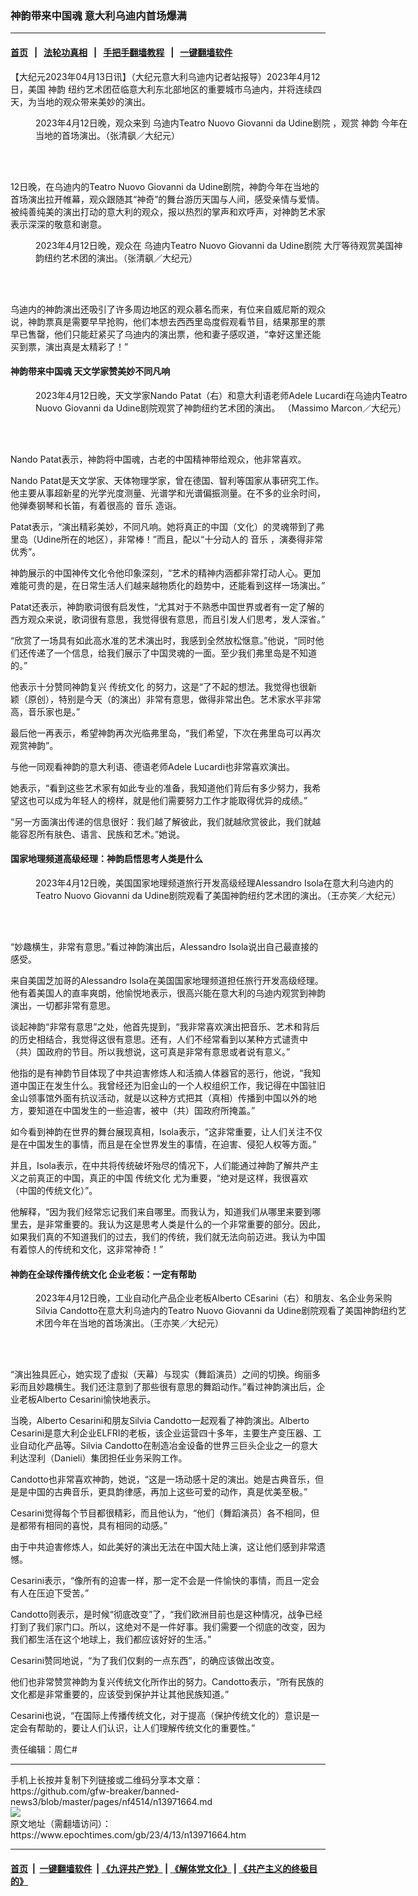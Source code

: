 ### 神韵带来中国魂 意大利乌迪内首场爆满
------------------------

#### [首页](https://github.com/gfw-breaker/banned-news3/blob/master/README.md) &nbsp;&nbsp;|&nbsp;&nbsp; [法轮功真相](https://github.com/begood0513/basic/blob/master/README.md)  &nbsp;&nbsp;|&nbsp;&nbsp; [手把手翻墙教程](https://github.com/gfw-breaker/guides/wiki)  &nbsp;&nbsp;|&nbsp;&nbsp; [一键翻墙软件](https://github.com/gfw-breaker/nogfw/blob/master/README.md)  



<div><p>
 【大纪元2023年04月13日讯】（大纪元意大利乌迪内记者站报导）2023年4月12日，美国
 <ok href="https://www.epochtimes.com/gb/tag/%E7%A5%9E%E9%9F%B5.html">
  神韵
 </ok>
 纽约艺术团莅临意大利东北部地区的重要城市乌迪内，并将连续四天，为当地的观众带来美妙的演出。
</p>
<figure aria-describedby="caption-attachment-13971667" class="wp-caption aligncenter" id="attachment_13971667" style="width: 600px">
 <ok href="https://i.epochtimes.com/assets/uploads/2023/04/id13971667-2304121921232124.jpg" target="_blank">
  <img alt="" class="size-large wp-image-13971667" src="https://i.epochtimes.com/assets/uploads/2023/04/id13971667-2304121921232124-600x400.jpg" title=""/>
 </ok>
 <br/><figcaption class="wp-caption-text" id="caption-attachment-13971667">
  2023年4月12日晚，观众来到
  <ok href="https://www.epochtimes.com/gb/tag/%E4%B9%8C%E8%BF%AA%E5%86%85teatro-nuovo-giovanni-da-udine%E5%89%A7%E9%99%A2.html">
   乌迪内Teatro Nuovo Giovanni da Udine剧院
  </ok>
  ，观赏
  <ok href="https://www.epochtimes.com/gb/tag/%E7%A5%9E%E9%9F%B5.html">
   神韵
  </ok>
  今年在当地的首场演出。（张清飖／大纪元）
 </figcaption><br/>
</figure><br/>
<p>
 12日晚，在乌迪内的Teatro Nuovo Giovanni da Udine剧院，神韵今年在当地的首场演出拉开帷幕，观众跟随其“神奇”的舞台游历天国与人间，感受亲情与爱情。被纯善纯美的演出打动的意大利的观众，报以热烈的掌声和欢呼声，对神韵艺术家表示深深的敬意和谢意。
</p>
<figure aria-describedby="caption-attachment-13971669" class="wp-caption aligncenter" id="attachment_13971669" style="width: 600px">
 <ok href="https://i.epochtimes.com/assets/uploads/2023/04/id13971669-2304121921212124.jpg" target="_blank">
  <img alt="" class="size-large wp-image-13971669" src="https://i.epochtimes.com/assets/uploads/2023/04/id13971669-2304121921212124-600x400.jpg" title=""/>
 </ok>
 <br/><figcaption class="wp-caption-text" id="caption-attachment-13971669">
  2023年4月12日晚，观众在
  <ok href="https://www.epochtimes.com/gb/tag/%E4%B9%8C%E8%BF%AA%E5%86%85teatro-nuovo-giovanni-da-udine%E5%89%A7%E9%99%A2.html">
   乌迪内Teatro Nuovo Giovanni da Udine剧院
  </ok>
  大厅等待观赏美国神韵纽约艺术团的演出。（张清飖／大纪元）
 </figcaption><br/>
</figure><br/>
<p>
 乌迪内的神韵演出还吸引了许多周边地区的观众慕名而来，有位来自威尼斯的观众说，神韵票真是需要早早抢购，他们本想去西西里岛度假观看节目，结果那里的票早已售罄，他们只能赶紧买了乌迪内的演出票，他和妻子感叹道，“幸好这里还能买到票，演出真是太精彩了！”
</p>
<h4>
 神韵带来中国魂 天文学家赞美妙不同凡响
</h4>
<figure aria-describedby="caption-attachment-13971670" class="wp-caption aligncenter" id="attachment_13971670" style="width: 600px">
 <ok href="https://i.epochtimes.com/assets/uploads/2023/04/id13971670-2304121841492124.jpg" target="_blank">
  <img alt="" class="size-large wp-image-13971670" src="https://i.epochtimes.com/assets/uploads/2023/04/id13971670-2304121841492124-600x400.jpg" title=""/>
 </ok>
 <br/><figcaption class="wp-caption-text" id="caption-attachment-13971670">
  2023年4月12日晚，天文学家Nando Patat（右）和意大利语老师Adele Lucardi在乌迪内Teatro Nuovo Giovanni da Udine剧院观赏了神韵纽约艺术团的演出。 （Massimo Marcon／大纪元）
 </figcaption><br/>
</figure><br/>
<p>
 Nando Patat表示，神韵将中国魂，古老的中国精神带给观众，他非常喜欢。
</p>
<p>
 Nando Patat是天文学家、天体物理学家，曾在德国、智利等国家从事研究工作。他主要从事超新星的光学光度测量、光谱学和光谱偏振测量。在不多的业余时间，他弹奏钢琴和长笛，有着很高的
 <ok href="https://www.epochtimes.com/gb/tag/%E9%9F%B3%E4%B9%90.html">
  音乐
 </ok>
 造诣。
</p>
<p>
 Patat表示，“演出精彩美妙，不同凡响。她将真正的中国（文化）的灵魂带到了弗里岛（Udine所在的地区），非常棒！”而且，配以“十分动人的
 <ok href="https://www.epochtimes.com/gb/tag/%E9%9F%B3%E4%B9%90.html">
  音乐
 </ok>
 ，演奏得非常优秀”。
</p>
<p>
 神韵展示的中国神传文化令他印象深刻，“艺术的精神内涵都非常打动人心。更加难能可贵的是，在日常生活人们越来越物质化的趋势中，还能看到这样一场演出。”
</p>
<p>
 Patat还表示，神韵歌词很有启发性，“尤其对于不熟悉中国世界或者有一定了解的西方观众来说，歌词很有意思，我觉得很有意思，而且引发人们思考，发人深省。”
</p>
<p>
 “欣赏了一场具有如此高水准的艺术演出时，我感到全然放松惬意。”他说，“同时他们还传递了一个信息，给我们展示了中国灵魂的一面。至少我们弗里岛是不知道的。”
</p>
<p>
 他表示十分赞同神韵复兴
 <ok href="https://www.epochtimes.com/gb/tag/%E4%BC%A0%E7%BB%9F%E6%96%87%E5%8C%96.html">
  传统文化
 </ok>
 的努力，这是“了不起的想法。我觉得也很新颖（原创），特别是今天（的演出）非常有意思，做得非常出色。艺术家水平非常高，音乐家也是。”
</p>
<p>
 最后他一再表示，希望神韵再次光临弗里岛，“我们希望，下次在弗里岛可以再次观赏神韵”。
</p>
<p>
 与他一同观看神韵的意大利语、德语老师Adele Lucardi也非常喜欢演出。
</p>
<p>
 她表示，“看到这些艺术家有如此专业的准备，我知道他们背后有多少努力，我希望这也可以成为年轻人的榜样，就是他们需要努力工作才能取得优异的成绩。”
</p>
<p>
 “另一方面演出传递的信息很好：我们越了解彼此，我们就越欣赏彼此，我们就越能容忍所有肤色、语言、民族和艺术。”她说。
</p>
<h4>
 国家地理频道高级经理：神韵启悟思考人类是什么
</h4>
<figure aria-describedby="caption-attachment-13971671" class="wp-caption aligncenter" id="attachment_13971671" style="width: 600px">
 <ok href="https://i.epochtimes.com/assets/uploads/2023/04/id13971671-2304121747272124.jpg" target="_blank">
  <img alt="" class="size-large wp-image-13971671" src="https://i.epochtimes.com/assets/uploads/2023/04/id13971671-2304121747272124-600x400.jpg" title=""/>
 </ok>
 <br/><figcaption class="wp-caption-text" id="caption-attachment-13971671">
  2023年4月12日晚，美国国家地理频道旅行开发高级经理Alessandro Isola在意大利乌迪内的Teatro Nuovo Giovanni da Udine剧院观看了美国神韵纽约艺术团的演出。（王亦笑／大纪元）
 </figcaption><br/>
</figure><br/>
<p>
 “妙趣横生，非常有意思。”看过神韵演出后，Alessandro Isola说出自己最直接的感受。
</p>
<p>
 来自美国芝加哥的Alessandro Isola在美国国家地理频道担任旅行开发高级经理。他有着美国人的直率爽朗，他愉悦地表示，很高兴能在意大利的乌迪内观赏到神韵演出，一切都非常有意思。
</p>
<p>
 谈起神韵“非常有意思”之处，他首先提到，“我非常喜欢演出把音乐、艺术和背后的历史相结合，我觉得这很有意思。还有，人们不经常看到以某种方式谴责中（共）国政府的节目。所以我想说，这可真是非常有意思或者说有意义。”
</p>
<p>
 他指的是有神韵节目体现了中共迫害修炼人和活摘人体器官的恶行，他说，“我知道中国正在发生什么。我曾经还为旧金山的一个人权组织工作，我记得在中国驻旧金山领事馆外面有抗议活动，就是以这种方式把其（真相）传播到中国以外的地方，要知道在中国发生的一些迫害，被中（共）国政府所掩盖。”
</p>
<p>
 如今看到神韵在世界的舞台展现真相，Isola表示，“这非常重要，让人们关注不仅是在中国发生的事情，而且是在全世界发生的事情，在迫害、侵犯人权等方面。”
</p>
<p>
 并且，Isola表示，在中共将传统破坏殆尽的情况下，人们能通过神韵了解共产主义之前真正的中国，真正的中国
 <ok href="https://www.epochtimes.com/gb/tag/%E4%BC%A0%E7%BB%9F%E6%96%87%E5%8C%96.html">
  传统文化
 </ok>
 尤为重要，“绝对是这样，我很喜欢（中国的传统文化）”。
</p>
<p>
 他解释，“因为我们经常忘记我们来自哪里。而我认为，知道我们从哪里来要到哪里去，是非常重要的。我认为这是思考人类是什么的一个非常重要的部分。因此，如果我们真的不知道我们的过去，我们的传统，我们就无法向前迈进。我认为中国有着惊人的传统和文化，这非常神奇！”
</p>
<h4>
 神韵在全球传播传统文化 企业老板：一定有帮助
</h4>
<figure aria-describedby="caption-attachment-13971673" class="wp-caption aligncenter" id="attachment_13971673" style="width: 600px">
 <ok href="https://i.epochtimes.com/assets/uploads/2023/04/id13971673-2304121747122124.jpg" target="_blank">
  <img alt="" class="size-large wp-image-13971673" src="https://i.epochtimes.com/assets/uploads/2023/04/id13971673-2304121747122124-600x400.jpg" title=""/>
 </ok>
 <br/><figcaption class="wp-caption-text" id="caption-attachment-13971673">
  2023年4月12日晚，工业自动化产品企业老板Alberto CEsarini（右）和朋友、名企业务采购Silvia Candotto在意大利乌迪内的Teatro Nuovo Giovanni da Udine剧院观看了美国神韵纽约艺术团今年在当地的首场演出。（王亦笑／大纪元）
 </figcaption><br/>
</figure><br/>
<p>
 “演出独具匠心，她实现了虚拟（天幕）与现实（舞蹈演员）之间的切换。绚丽多彩而且妙趣横生。我们还注意到了那些很有意思的舞蹈动作。”看过神韵演出后，企业老板Alberto Cesarini愉快地表示。
</p>
<p>
 当晚，Alberto Cesarini和朋友Silvia Candotto一起观看了神韵演出。Alberto Cesarini是意大利企业ELFRI的老板，该企业运营四十多年，主要生产变压器、工业自动化产品等。Silvia Candotto在制造冶金设备的世界三巨头企业之一的意大利达涅利（Danieli）集团担任业务采购工作。
</p>
<p>
 Candotto也非常喜欢神韵，她说，“这是一场动感十足的演出。她是古典音乐，但是是中国的古典音乐，更具韵律感，再加上这些可爱的动作，真是优美至极。”
</p>
<p>
 Cesarini觉得每个节目都很精彩，而且他认为，“他们（舞蹈演员）各不相同，但是都带有相同的喜悦，具有相同的动感。”
</p>
<p>
 由于中共迫害修炼人，如此美好的演出无法在中国大陆上演，这让他们感到非常遗憾。
</p>
<p>
 Cesarini表示，“像所有的迫害一样，那一定不会是一件愉快的事情，而且一定会有人在压迫下受苦。”
</p>
<p>
 Candotto则表示，是时候“彻底改变”了，“我们欧洲目前也是这种情况，战争已经打到了我们家门口。所以，这绝对不是一件好事。我们需要一个彻底的改变，因为我们都生活在这个地球上，我们都应该好好的生活。”
</p>
<p>
 Cesarini赞同地说，“为了我们仅剩的一点东西”，的确应该做出改变。
</p>
<p>
 他们也非常赞赏神韵为复兴传统文化所作出的努力。Candotto表示，“所有民族的文化都是非常重要的，应该受到保护并让其他民族知道。”
</p>
<p>
 Cesarini也说，“在国际上传播传统文化，对于提高（保护传统文化的）意识是一定会有帮助的，要让人们认识，让人们理解传统文化的重要性。”
</p>
<p>
 责任编辑：周仁#
</p>
</div>
<hr/>
手机上长按并复制下列链接或二维码分享本文章：<br/>
https://github.com/gfw-breaker/banned-news3/blob/master/pages/nf4514/n13971664.md <br/>
<a href='https://github.com/gfw-breaker/banned-news3/blob/master/pages/nf4514/n13971664.md'><img src='https://github.com/gfw-breaker/banned-news3/blob/master/pages/nf4514/n13971664.md.png'/></a> <br/>
原文地址（需翻墙访问）：https://www.epochtimes.com/gb/23/4/13/n13971664.htm


------------------------
#### [首页](https://github.com/gfw-breaker/banned-news3/blob/master/README.md) &nbsp;|&nbsp; [一键翻墙软件](https://github.com/gfw-breaker/nogfw/blob/master/README.md) &nbsp;| [《九评共产党》](https://github.com/gfw-breaker/9ping.md/blob/master/README.md#九评之一评共产党是什么) | [《解体党文化》](https://github.com/gfw-breaker/jtdwh.md/blob/master/README.md) | [《共产主义的终极目的》](https://github.com/gfw-breaker/gczydzjmd.md/blob/master/README.md)


<img src='http://gfw-breaker.win/banned-news3/pages/nf4514/n13971664.md' width='0px' height='0px'/>